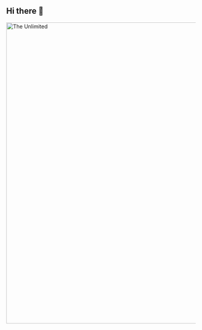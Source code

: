 ## Hi there 👋

<img src="https://github.com/Kristina-Uryevna/Kristina-Uryevna/blob/main/download.gif" alt="The Unlimited" width="800">
